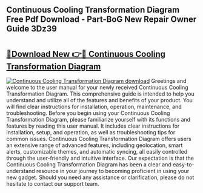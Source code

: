 ## Continuous Cooling Transformation Diagram Free Pdf Download - Part-BoG New Repair Owner Guide 3Dz39

# <h2><a href="http://dfk24x.blite.top/?on=Continuous+Cooling+Transformation+Diagram">🔗Download New 👉🔴 Continuous Cooling Transformation Diagram</a></h2>

[![Continuous Cooling Transformation Diagram download](https://i.imgur.com/lujVjoI.png)](http://dfk24x.blite.top/?on=Continuous+Cooling+Transformation+Diagram)
Greetings and welcome to the user manual for your newly received Continuous Cooling Transformation Diagram. This comprehensive guide is intended to help you understand and utilize all of the features and benefits of your product. You will find clear instructions for installation, operation, maintenance, and troubleshooting. Before you begin using your Continuous Cooling Transformation Diagram, please familiarize yourself with its functions and features by reading this user manual. It includes clear instructions for installation, setup, and operation, as well as troubleshooting tips for common issues. Continuous Cooling Transformation Diagram offers users an extensive range of advanced features, including geolocation, smart alerts, customizable themes, and automatic syncing, all easily controlled through the user-friendly and intuitive interface. Our expectation is that the Continuous Cooling Transformation Diagram has been a clear and easy-to-understand resource in your journey to becoming proficient in using your new gadget. Should you need any assistance or clarification, please do not hesitate to contact our support team.
